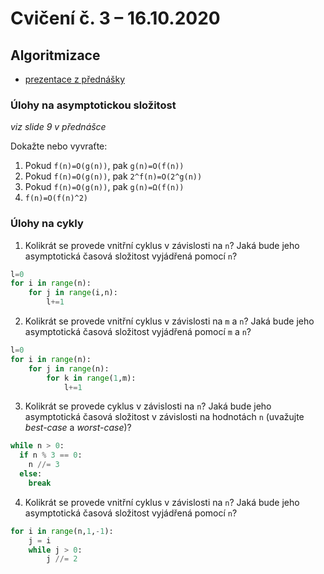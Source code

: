# Cvičení č. 3 – 16.10.2020

## Algoritmizace
- [prezentace z přednášky](2Numericke.pdf)

### Úlohy na asymptotickou složitost
*viz slide 9 v přednášce*

Dokažte nebo vyvraťte:
1. Pokud `f(n)=O(g(n))`, pak `g(n)=O(f(n))`
2. Pokud `f(n)=O(g(n))`, pak `2^f(n)=O(2^g(n))`
3. Pokud `f(n)=O(g(n))`, pak `g(n)=Ω(f(n))`
4. `f(n)=O(f(n)^2)`

### Úlohy na cykly

1) Kolikrát se provede vnitřní cyklus v závislosti na `n`? Jaká bude jeho asymptotická časová složitost vyjádřená pomocí `n`?
```python
l=0
for i in range(n):
    for j in range(i,n):
        l+=1
```
2) Kolikrát se provede vnitřní cyklus v závislosti na `m` a `n`? Jaká bude jeho asymptotická časová složitost vyjádřená pomocí `m` a `n`?
```python
l=0
for i in range(n):
    for j in range(n):
        for k in range(1,m): 
            l+=1
```
3) Kolikrát se provede cyklus v závislosti na `n`? Jaká bude jeho asymptotická časová složitost v závislosti na hodnotách `n` (uvažujte *best-case* a *worst-case*)?
```python
while n > 0:
  if n % 3 == 0:
    n //= 3
  else:
    break
```
4) Kolikrát se provede vnitřní cyklus v závislosti na `n`? Jaká bude jeho asymptotická časová složitost vyjádřená pomocí `n`?
```python
for i in range(n,1,-1):
    j = i
    while j > 0:
        j //= 2
```